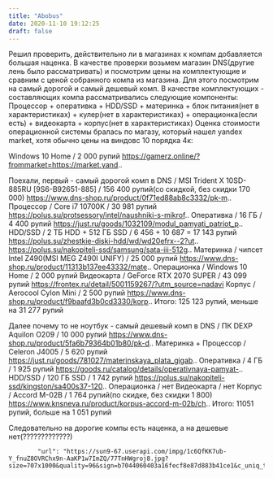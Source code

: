 ```yaml
---
title: "Abobus"
date: 2020-11-10 19:12:25
draft: false
---
```


Решил проверить, действительно ли в магазинах к компам добавляется большая наценка. В качестве проверки возьмем магазин DNS(другие лень было рассматривать) и посмотрим цены на комплектующие и сравним с ценой собранного компа из магазина. Для этого посмотрим на самый дорогой и самый дешевый комп.
В качестве комплектующих - составляющих компа рассматривались следующие компоненты:
Процессор + оперативка + HDD/SSD + материнка + блок питания(нет в характеристиках) + кулер(нет в характеристиках) + операционка(если есть) + видеокарта + корпус(нет в характеристиках)
Оценка стоимости операционной системы бралась по магазу, который нашел yandex market, хотя обычно цены на виндовс 10 порядка 4к:

Windows 10 Home / 2 000 рупий
https://gamerz.online/?frommarket=https://market.yand..

Поехали, первый - самый дорогой комп в DNS / MSI Trident Х 10SD-885RU [9S6-B92651-885] / 156 400 рупий(со скидкой, без скидки 170 000)
https://www.dns-shop.ru/product/0f71ed88ab8c3332/pk-m..
Процессор / Core i7 10700K / 30 981 рупий
https://polus.su/protsessory/intel/naushniki-s-mikrof..
Оперативка / 16 ГБ / 4 400 рупий
https://just.ru/goods/1032109/modul_pamyati_patriot_p..
HDD/SSD / 2 ТБ HDD + 512 ГБ SSD / 6 456 + 10 687 = 17 143 рупий
https://polus.su/zhestkie-diski-hdd/wd/wd20efrx--2?ut..
https://polus.su/nakopiteli-ssd/samsung/sata-iii-512g..
Материнка / чипсет Intel Z490(MSI MEG Z490I UNIFY) / 25 000 рупий
https://www.dns-shop.ru/product/11313b137ee43332/mate..
Операционка / Windows 10 Home / 2 000 рупий
Видеокарта / GeForce RTX 2070 SUPER / 43 099 рупий
https://frontex.ru/detail/5001159267/?utm_source=nadavi
Корпус / Aerocool Cylon Mini / 2 500 рупий
https://www.dns-shop.ru/product/f9baafd3b0cd3330/korp..
Итого: 125 123 рупий, меньше на 31 277 рупий

Далее почему то не ноутбук - самый дешевый комп в DNS / ПК DEXP Aquilon O209 / 10 000 рупий
https://www.dns-shop.ru/product/5fa6b79364b01b80/pk-d..
Материнка + Процессор / Celeron J4005 / 5 620 рупий
https://just.ru/goods/781027/materinskaya_plata_gigab..
Оперативка / 4 ГБ / 1 925 рупий
https://goods.ru/catalog/details/operativnaya-pamyat-..
HDD/SSD / 120 ГБ SSD / 1 742 рупий
https://polus.su/nakopiteli-ssd/kingston/sa400s37-120..
Операционка / нет
Видеокарта / нет
Корпус / Accord M-02B / 1 764 рупий(по скидке, без скидки 1 800)
https://www.knsneva.ru/product/korpus-accord-m-02b/ch..
Итого: 11051 рупий, больше на 1 051 рупий

Следовательно на дорогие компы есть наценка, a на дешевые нет(?????????????)

            "url": "https://sun9-67.userapi.com/impg/1c6QfKK7ub-Y_fnuZ8OVRChx9n-AaKP1w7ImZQ/77TnHWgroj8.jpg?size=707x1000&quality=96&sign=b7044060403a16fecf8e87d883b41ce1&c_uniq_tag=C9_p3aHl1r7WEJQZYinjiVFetNifya7TNNe1skpT6zw&type=album",
